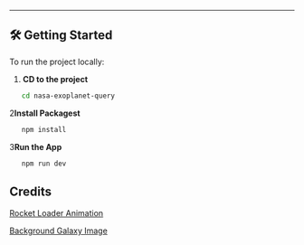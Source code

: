 ---

## 🛠 Getting Started

To run the project locally:

1. **CD to the project**
```bash
   cd nasa-exoplanet-query
   ```
   
2**Install Packagest**
```bash
   npm install
   ```

3**Run the App**
```bash
   npm run dev
   ```

## Credits
[Rocket Loader Animation](https://withaarzoo.medium.com/building-an-animated-rocket-loader-using-html-and-css-b72a38e366e5)

[Background Galaxy Image](https://unsplash.com/photos/blue-and-purple-galaxy-digital-wallpaper-E0AHdsENmDg)
